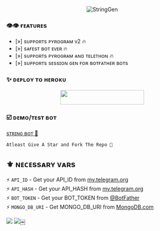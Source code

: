 <p align="center">
  <img src="https://te.legra.ph/file/d71fda93ba6aafb4bbb1d.jpg" alt="StringGen">

 
### 👁️👁️ ғᴇᴀᴛᴜʀᴇs

- [»] sᴜᴩᴩᴏʀᴛs ᴩʏʀᴏɢʀᴀᴍ ᴠ2 🔥
- [»] sᴀғᴇsᴛ ʙᴏᴛ ᴇᴠᴇʀ 🔥
- [»] sᴜᴩᴩᴏʀᴛs ᴩʏʀᴏɢʀᴀᴍ ᴀɴᴅ ᴛᴇʟᴇᴛʜᴏɴ 🔥
- [»] sᴜᴩᴩᴏʀᴛs sᴇssɪᴏɴ ɢᴇɴ ғᴏʀ ʙᴏᴛғᴀᴛʜᴇʀ ʙᴏᴛs

### ✨ ᴅᴇᴘʟᴏʏ ᴛᴏ ʜᴇʀᴏᴋᴜ
  
  <p align="center"><a href="https://dashboard.heroku.com/new?template=https://github.com/NEIMAN-AI/TeamNeiman-sessionBot"> <img src="https://img.shields.io/badge/Deploy%20To%20Heroku-black?style=for-the-badge&logo=heroku" width="220" height="38.45"/></a></p>



### ☑️ ᴅᴇᴍᴏ/ᴛᴇsᴛ ʙᴏᴛ
  
  [sᴛʀɪɴɢ ʙᴏᴛ 🥀](https://telegram.me/7tdr7sNG_ROBOT)

```
Atleast Give A Star and Fork The Repo 🖤
```

## ⚜️ ɴᴇᴄᴇssᴀʀʏ ᴠᴀʀs

⚡ `API_ID` - Get your API_ID from [my.telegram.org](https://my.telegram.org/apps)<br>
⚡ `API_HASH` - Get your API_HASH from [my.telegram.org](https://my.telegram.org/apps)<br>
⚡ `BOT_TOKEN` - Get your BOT_TOKEN from [@BotFather](https://t.me/BotFather)<br>
⚡ `MONGO_DB_URI` - Get MONGO_DB_URI from [MongoDB.com](https://cloud.mongodb.com)<br>


<img src="https://user-images.githubusercontent.com/73097560/115834477-dbab4500-a447-11eb-908a-139a6edaec5c.gif">
<img src="https://user-images.githubusercontent.com/73097560/115834477-dbab4500-a447-11eb-908a-139a6edaec5c.gif">￼
